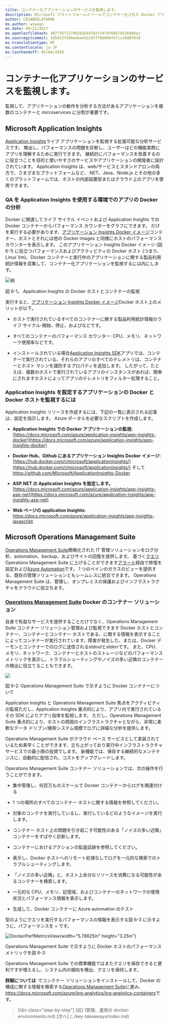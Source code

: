 ```yaml
---
title: コンテナー化アプリケーションのサービスを監視します。
description: Microsoft プラットフォームとツールでコンテナー化された Docker アプリケーションのライフサイクル
author: CESARDELATORRE
ms.author: wiwagn
ms.date: 09/22/2017
ms.openlocfilehash: 3877767117d8292644782fc07df6667931688be2
ms.sourcegitcommit: 3d5d33f384eeba41b2dff79d096f47ccc8d8f03d
ms.translationtype: MT
ms.contentlocale: ja-JP
ms.lasthandoff: 05/04/2018
---
```

# <a name="monitor-containerized-application-services"></a>コンテナー化アプリケーションのサービスを監視します。

監視して、アプリケーションの動作を分析する方法があるアプリケーションを複数のコンテナーと microservices に分割が重要です。

## <a name="microsoft-application-insights"></a>Microsoft Application Insights

[Application Insights](https://docs.microsoft.com/azure/application-insights/app-insights-overview)ライブ アプリケーションを監視する拡張可能な分析サービスです。 検出し、パフォーマンスの問題を診断し、ユーザーはどの機能実際にアプリを理解するために実行できます。 継続的にパフォーマンスを改善するのに役立つことを目的と使いやすさのサービスやアプリケーションの開発者に設計されています。 Application Insights は、web/サービスとスタンドアロンの両方で、さまざまなプラットフォームなど、.NET、Java、Node.js とその他の多くのプラットフォームでは、ホストの内部設置型またはクラウド上のアプリを使用できます。

### <a name="analyzing-docker-apps-in-qa-environments-using-application-insights"></a>QA を Application Insights を使用する環境でのアプリの Docker の分析

Docker に関連してライフ サイクル イベントおよび Application Insights での Docker コンテナーからパフォーマンス カウンターをグラフにできます。 だけを実行する必要があります、[アプリケーション Insights Docker イメージ](https://hub.docker.com/r/microsoft/applicationinsights/)コンテナー、ホストとそれには他の Docker images と同様にホストのパフォーマンス カウンターを表示します。 このアプリケーション Insights Docker イメージ (図 6-1) に役立つパフォーマンスおよびアクティビティの Docker ホスト (つまり、Linux Vm)、Docker コンテナーと実行中のアプリケーションに関する製品利用統計情報を収集して、コンテナー化アプリケーションを監視するには内にします。

![例](./media/image1.png)

図 6-1。 Application Insights の Docker ホストとコンテナーの監視

実行すると、[アプリケーション Insights Docker イメージ](https://hub.docker.com/r/microsoft/applicationinsights/)Docker ホスト上のメリットが以下。

-   ホストで実行されているすべてのコンテナーに関する製品利用統計情報のライフ サイクル-開始、停止、およびなどです。

-   すべてのコンテナーのパフォーマンス カウンター: CPU、メモリ、ネットワーク使用率などです。

-   インストールされている場合[Application Insights SDK](https://docs.microsoft.com/azure/application-insights/app-insights-asp-net)アプリでは、コンテナーで実行されている、それらのアプリのすべてのテレメトリは、コンテナーとホスト マシンを識別するプロパティを追加します。 したがって、たとえば、複数のホストで実行されているアプリのインスタンスがあれば、簡単にされますホストによってアプリのテレメトリをフィルター処理すること。

### <a name="setting-up-application-insights-to-monitor-docker-applications-and-docker-hosts"></a>Application Insights を設定するアプリケーションの Docker と Docker ホストを監視するには

Application Insights リソースを作成するには、下記の一覧に表示される記事は、設定を指示します。 Azure ポータルを必要なスクリプトを作成します。

-   **Application Insights での Docker アプリケーションの監視:**  [https://docs.microsoft.com/azure/application-insights/app-insights-docker](https://docs.microsoft.com/azure/application-insights/app-insights-docker)

-   **Docker Hub、Github にあるアプリケーション Insights Docker イメージ:**  
[https://hub.docker.com/r/microsoft/applicationinsights/](https://hub.docker.com/r/microsoft/applicationinsights/) そして <https://github.com/Microsoft/ApplicationInsights-Docker>

-   **ASP.NET の Application Insights を設定します。**  
[https://docs.microsoft.com/azure/application-insights/app-insights-asp-net](https://docs.microsoft.com/azure/application-insights/app-insights-asp-net)

-   **Web ページの application Insights:**  
<https://docs.microsoft.com/azure/application-insights/app-insights-javascript>

## <a name="microsoft-operations-management-suite"></a>Microsoft Operations Management Suite

[Operations Management Suite](http://microsoft.com/oms)簡略化された IT 管理ソリューションをログ分析、automation、backup、およびサイトの回復を提供します。 基づく[クエリ](https://blogs.technet.microsoft.com/msoms/2016/01/21/easy-microsoft-operations-management-suite-search-queries/)Operations Management Suite に上げることができます[アラート](https://docs.microsoft.com/azure/operations-management-suite/operations-management-suite-monitoring-alerts)経由で修復を設定および[Azure Automation](https://docs.microsoft.com/azure/automation/)です。 1 つのペインのガラスのビューを提供する、既存の管理ソリューションともシームレスに統合できます。 Operations Management Suite は、管理し、オンプレミスの保護およびインフラストラクチャをクラウドに役立ちます。

### <a name="operations-management-suitehttpmicrosoftcomoms-container-solution-for-docker"></a>[Operations Management Suite](http://microsoft.com/oms) Docker のコンテナー ソリューション

自身で有益なサービスを提供することだけでなく、Operations Management Suite コンテナー ソリューション管理および監視できます Docker ホストとコンテナー、コンテナーとコンテナー ホストである、に関する情報を表示することによってコンテナーが実行されています。障害が発生した、または、Docker デーモンとコンテナーでのログに送信される*stdout*と*stderr*です。 また、CPU、メモリ、ネットワーク、コンテナーとホストのストレージなどのパフォーマンス メトリックを表示し、トラブルシューティングやノイズの多い近隣のコンテナーの検出に役立てることもできます。

![](./media/image2.png)

図 6-2: Operations Management Suite で示すように Docker コンテナーについて

Application Insights と Operations Management Suite 焦点をアクティビティの監視ただし、Application Insights 重点的により、アプリ内で実行されているその SDK によりアプリ自体を監視します。 ただし、Operations Management Suite 重点的により、ホストの周囲のインフラストラクチャとながら、非常に柔軟なデータ ドリブン/検索システム規模でログに詳細な分析を提供します。

Operations Management Suite がクラウド ベース サービスとして実装されているため素早くことができます、立ち上がっており実行中インフラストラクチャ サービスでの最小限の投資でします。 新機能では、保存する継続的なメンテナンスに、自動的に配信され、コストをアップグレードします。

Operations Management Suite コンテナー ソリューションでは、次の操作を行うことができます。

-   集中管理し、何百万ものスケールで Docker コンテナーからログを関連付ける

-   1 つの場所のすべてのコンテナー ホストに関する情報を参照してください。

-   対象のコンテナを実行しているし、実行しているどのようなイメージを実行します。

-   コンテナー ホスト上の問題を引き起こす可能性のある「ノイズの多い近隣」コンテナーをすばやく診断します。

-   コンテナーにおけるアクションの監査証跡を参照してください。

-   表示し、Docker ホストへのリモート処理なしでログを一元的な検索でのトラブルシューティングします。

-   「ノイズの多い近隣」と、ホスト上余分なリソースを消費になる可能性があるコンテナーを検索します。

-   一元的な CPU、メモリ、記憶域、およびコンテナーのネットワークの使用状況とパフォーマンス情報を表示します。

-   生成して、Docker コンテナーに Azure automation のテスト

型のようにクエリを実行するパフォーマンスの情報を表示する図 6-3 に示すように、パフォーマンスを = です。

![DockerPerfMetricsView](./media/image3.png){width="5.78625in" height="3.25in"}

Operations Management Suite で示すように Docker ホストのパフォーマンス メトリックを図 6-3:

Operations Management Suite での標準機能ではまたクエリを保存できると便利ですが増えるし、システム内の傾向を検出、クエリを保持します。

**詳細については** でコンテナー ソリューションをインストールして、Docker の構成に関する情報を検索する[Operations Management Suite](http://microsoft.com/oms)に進み、<https://docs.microsoft.com/azure/log-analytics/log-analytics-containers>です。

>[!div class="step-by-step"]
[前] (管理、運用の docker-environments.md) [次へ] (../key-takeaways/index.md)
